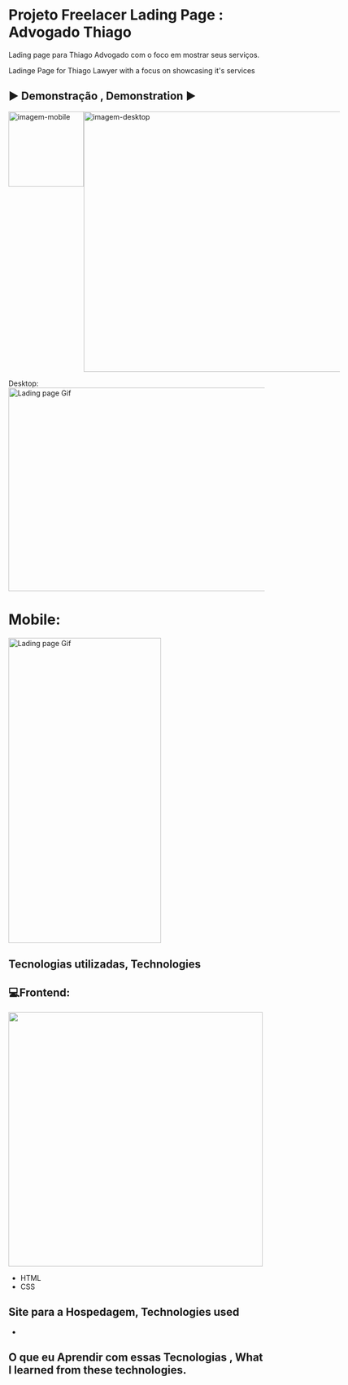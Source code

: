 # Projeto Freelacer Lading Page : Advogado Thiago

Lading page para Thiago Advogado com o foco em mostrar seus serviços. 


Ladinge Page for Thiago Lawyer with a focus on  showcasing it's services

## ▶️ Demonstração , Demonstration ▶️ 

<div style="margin: auto;display: flex;">
  <img width="148" src="./public/img/demo-mobile.gif" alt="imagem-mobile">
  <img width="512" src="./public/img/demo-desktop.gif" alt="imagem-desktop">
</div>


Desktop:
<img src="./src/images/lading-page-advogado-thiago.gif" alt="Lading page Gif" height="400px" width="1000px">

<h1>Mobile:</h1>


<img src="./src/images/lading-page-advogado-thiago-mobile.gif" alt="Lading page Gif" height="600px" width="300px">  


## Tecnologias utilizadas, Technologies 
 <h2> 💻Frontend: </h2>
 <img width="500px" src="https://skillicons.dev/icons?i=materialui,css,html,git" />


 
- HTML
- CSS


## Site para a Hospedagem, Technologies used
-

## O que eu Aprendir com essas Tecnologias , What l learned from  these technologies.
